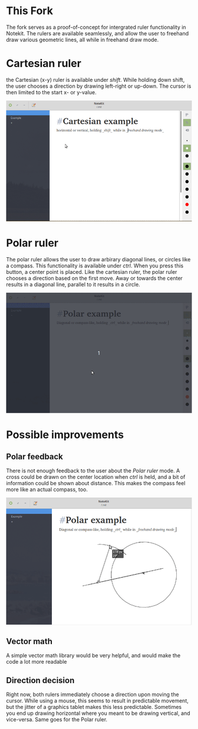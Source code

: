 # This Fork
The fork serves as a proof-of-concept for intergrated ruler functionality in Notekit.
The rulers are available seamlessly, and allow the user to freehand draw various geometric lines, all while in freehand draw mode.

# Cartesian ruler
the Cartesian (x-y) ruler is available under *shift*.
While holding down shift, the user chooses a direction by drawing left-right or up-down. The cursor is then limited to the start x- or y-value.

![Cartesian example](/screenshots/cartesian-example.gif?raw=true)

# Polar ruler
The polar ruler allows the user to draw arbirary diagonal lines, or circles like a compass. This functionality is available under *ctrl*.
When you press this button, a center point is placed.
Like the cartesian ruler, the polar ruler chooses a direction based on the first move. Away or towards the center results in a diagonal line, parallel to it results in a circle.

![Polar example](/screenshots/polar-example.gif?raw=true)

# Possible improvements

## Polar feedback
There is not enough feedback to the user about the *Polar ruler* mode. A cross could be drawn on the center location when *ctrl* is held, and a bit of information could be shown about distance.
This makes the compass feel more like an actual compass, too.

![Polar example](/screenshots/compass-support.png?raw=true)

## Vector math
A simple vector math library would be very helpful, and would make the code a lot more readable

## Direction decision
Right now, both rulers immediately choose a direction upon moving the cursor.
While using a mouse, this seems to result in predictable movement, but the jitter of a graphics tablet makes this less predictable.
Sometimes you end up drawing horizontal where you meant to be drawing vertical, and vice-versa. Same goes for the Polar ruler.
